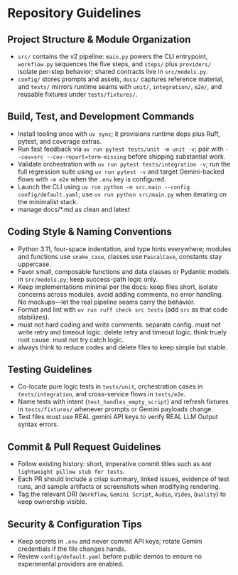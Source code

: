 # Repository Guidelines

## Project Structure & Module Organization
- `src/` contains the v2 pipeline: `main.py` powers the CLI entrypoint, `workflow.py` sequences the five steps, and `steps/` plus `providers/` isolate per-step behavior; shared contracts live in `src/models.py`.
- `config/` stores prompts and assets, `docs/` captures reference material, and `tests/` mirrors runtime seams with `unit/`, `integration/`, `e2e/`, and reusable fixtures under `tests/fixtures/`.

## Build, Test, and Development Commands
- Install tooling once with `uv sync`; it provisions runtime deps plus Ruff, pytest, and coverage extras.
- Run fast feedback via `uv run pytest tests/unit -m unit -v`; pair with `--cov=src --cov-report=term-missing` before shipping substantial work.
- Validate orchestration with `uv run pytest tests/integration -v`; run the full regression suite using `uv run pytest -v` and target Gemini-backed flows with `-m e2e` when the `.env` key is configured.
- Launch the CLI using `uv run python -m src.main --config config/default.yaml`; use `uv run python src/main.py` when iterating on the minimalist stack.
- manage docs/*.md as clean and latest

## Coding Style & Naming Conventions
- Python 3.11, four-space indentation, and type hints everywhere; modules and functions use `snake_case`, classes use `PascalCase`, constants stay uppercase.
- Favor small, composable functions and data classes or Pydantic models in `src/models.py`; keep success-path logic only.
- Keep implementations minimal per the docs: keep files short, isolate concerns across modules, avoid adding comments, no error handling. No mockups—let the real pipeline seams carry the behavior.
- Format and lint with `uv run ruff check src tests` (add `src` as that code stabilizes).
- must not hard coding and write comments. separate config. must not write retry and timeout logic. delete retry and timeout logic. think truely root cause. must not try catch logic.
- always think to reduce codes and delete files to keep simple but stable.

## Testing Guidelines
- Co-locate pure logic tests in `tests/unit`, orchestration cases in `tests/integration`, and cross-service flows in `tests/e2e`.
- Name tests with intent (`test_handles_empty_script`) and refresh fixtures in `tests/fixtures/` whenever prompts or Gemini payloads change.
- Test files must use REAL gemini API keys to verify REAL LLM Output syntax errors.

## Commit & Pull Request Guidelines
- Follow existing history: short, imperative commit titles such as `Add lightweight pillow stub for tests`.
- Each PR should include a crisp summary, linked issues, evidence of test runs, and sample artifacts or screenshots when modifying rendering.
- Tag the relevant DRI (`Workflow`, `Gemini Script`, `Audio`, `Video`, `Quality`) to keep ownership visible.

## Security & Configuration Tips
- Keep secrets in `.env` and never commit API keys; rotate Gemini credentials if the file changes hands.
- Review `config/default.yaml` before public demos to ensure no experimental providers are enabled.
